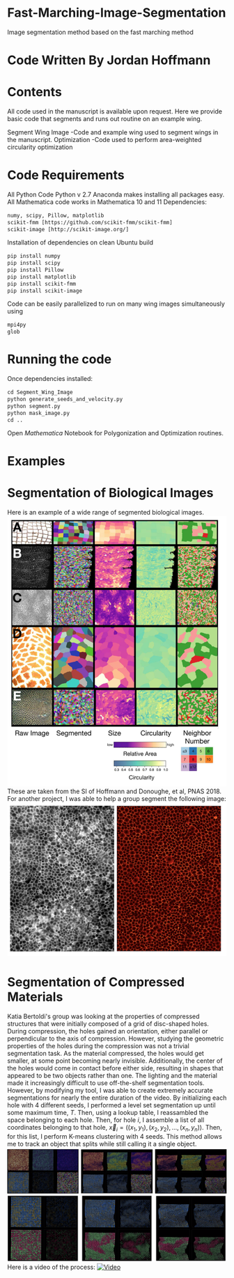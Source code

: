 # Fast-Marching-Image-Segmentation
Image segmentation method based on the fast marching method

Code Written By Jordan Hoffmann
===============================================================



Contents
===============================================================
All code used in the manuscript is available upon request. Here we provide
basic code that segments and runs out routine on an example wing.

Segment Wing Image 
	-Code and example wing used to segment wings in the manuscript.
Optimization
	-Code used to perform area-weighted circularity optimization



Code Requirements
===============================================================
All Python Code Python v 2.7
Anaconda makes installing all packages easy.
All Mathematica code works in Mathematica 10 and 11
Dependencies:
```
numy, scipy, Pillow, matplotlib
scikit-fmm [https://github.com/scikit-fmm/scikit-fmm]
scikit-image [http://scikit-image.org/]
```
Installation of dependencies on clean Ubuntu build
```
pip install numpy
pip install scipy
pip install Pillow
pip install matplotlib
pip install scikit-fmm
pip install scikit-image
```
Code can be easily parallelized to run on many wing images simultaneously using
```
mpi4py
glob
```


Running the code
===============================================================
Once dependencies installed:
```
cd Segment_Wing_Image
python generate_seeds_and_velocity.py
python segment.py
python mask_image.py
cd ..
```
Open _Mathematica_ Notebook for Polygonization and Optimization routines.

Examples
===============================================================

# Segmentation of Biological Images
Here is an example of a wide range of segmented biological images.
![biological](./ims/Biological.png)
These are taken from the SI of Hoffmann and Donoughe, et al, PNAS 2018.
For another project, I was able to help a group segment the following image:
![sheet](./ims/sheet.png)
# Segmentation of Compressed Materials
Katia Bertoldi's group was looking at the properties of compressed structures that were initially composed of a grid of disc-shaped holes. During compression, the holes gained an orientation, either parallel or perpendicular to the axis of compression. 
However, studying the geometric properties of the holes during the compression was not a trivial segmentation task. 
As the material compressed, the holes would get smaller, at some point becoming nearly invisible. 
Additionally, the center of the holes would come in contact before either side, resulting in shapes that appeared to be two objects rather than one. The lighting and the material made it increasingly difficult to use off-the-shelf segmentation tools. 
However, by modifying my tool, I was able to create extremely accurate segmentations for nearly the entire duration of the video.
By initializing each hole with 4 different seeds, I performed a level set segmentation up until some maximum time, $T$. Then, using a lookup table, I reassambled the space belonging to each hole.
Then, for hole $i$, I assemble a list of all coordinates belonging to that hole, $\vec{x}_i = ((x_1,y_1),(x_2,y_2),...,(x_n,y_n))$. Then, for this list, I perform K-means clustering with 4 seeds. This method allows me to track an object that splits while still calling it a single object.
![disks](./ims/disks.png)
Here is a video of the process:
[![Video](https://img.youtube.com/vi/ptUvsK35qg8/0.jpg)](https://www.youtube.com/watch?v=ptUvsK35qg8)


